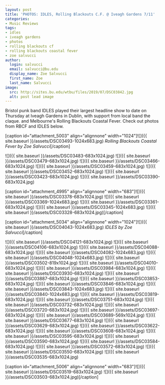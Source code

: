 ```yaml
---
layout: post
title: 'PHOTOS: IDLES, Rolling Blackouts C.F. @ Iveagh Gardens 7/11'
categories:
- Music Reviews
tags:
- idles
- iveagh gardens
- photos
- rolling blackouts cf
- rolling blackouts coastal fever
- zoe salvucci
author:
  login: salvucci
  email: salvucci@bu.edu
  display_name: Zoe Salvucci
  first_name: Zoe
  last_name: Salvucci
image:
  src: http://sites.bu.edu/wtbu/files/2019/07/DSC03842.jpg
  alt: post lead image
---
```

Bristol punk band IDLES played their largest headline show to date on Thursday at Iveagh Gardens in Dublin, with support from local band the claque. and Melbourne's Rolling Blackouts Coastal Fever. Check out photos from RBCF and IDLES below.

\[caption id="attachment\_5003" align="alignnone" width="1024"\]![]({{ site.baseurl }}/assets/DSC03493-1024x683.jpg) _Rolling Blackouts Coastal Fever by Zoe Salvucci_\[/caption\]

![]({{ site.baseurl }}/assets/DSC03483-683x1024.jpg) ![]({{ site.baseurl }}/assets/DSC03479-683x1024.jpg) ![]({{ site.baseurl }}/assets/DSC03466-683x1024.jpg) ![]({{ site.baseurl }}/assets/DSC03459-683x1024.jpg) ![]({{ site.baseurl }}/assets/DSC03452-683x1024.jpg) ![]({{ site.baseurl }}/assets/DSC03423-683x1024.jpg) ![]({{ site.baseurl }}/assets/DSC03390-683x1024.jpg)

\[caption id="attachment\_4995" align="alignnone" width="683"\]![]({{ site.baseurl }}/assets/DSC03378-683x1024.jpg) ![]({{ site.baseurl }}/assets/DSC03369-1024x683.jpg)  ![]({{ site.baseurl }}/assets/DSC03361-683x1024.jpg)  ![]({{ site.baseurl }}/assets/DSC03345-1024x683.jpg)  ![]({{ site.baseurl }}/assets/DSC03328-683x1024.jpg)\[/caption\]

\[caption id="attachment\_5034" align="alignnone" width="1024"\]![]({{ site.baseurl }}/assets/DSC04043-1024x683.jpg) _IDLES by Zoe Salvucci_\[/caption\]

![]({{ site.baseurl }}/assets/DSC04121-683x1024.jpg) ![]({{ site.baseurl }}/assets/DSC04106-683x1024.jpg) ![]({{ site.baseurl }}/assets/DSC04088-683x1024.jpg) ![]({{ site.baseurl }}/assets/DSC04082-1024x683.jpg) ![]({{ site.baseurl }}/assets/DSC04048-1024x683.jpg) ![]({{ site.baseurl }}/assets/DSC03502-819x1024.jpg) ![]({{ site.baseurl }}/assets/DSC04010-683x1024.jpg) ![]({{ site.baseurl }}/assets/DSC03984-683x1024.jpg) ![]({{ site.baseurl }}/assets/DSC03930-683x1024.jpg) ![]({{ site.baseurl }}/assets/DSC03887-683x1024.jpg) ![]({{ site.baseurl }}/assets/DSC03853-683x1024.jpg) ![]({{ site.baseurl }}/assets/DSC03846-683x1024.jpg) ![]({{ site.baseurl }}/assets/DSC03843-1024x683.jpg) ![]({{ site.baseurl }}/assets/DSC03840-1024x683.jpg) ![]({{ site.baseurl }}/assets/DSC03819-683x1024.jpg) ![]({{ site.baseurl }}/assets/DSC03751-683x1024.jpg) ![]({{ site.baseurl }}/assets/DSC03732-683x1024.jpg) ![]({{ site.baseurl }}/assets/DSC03720-683x1024.jpg) ![]({{ site.baseurl }}/assets/DSC03697-683x1024.jpg) ![]({{ site.baseurl }}/assets/DSC03689-569x1024.jpg) ![]({{ site.baseurl }}/assets/DSC03677-683x1024.jpg) ![]({{ site.baseurl }}/assets/DSC03629-683x1024.jpg) ![]({{ site.baseurl }}/assets/DSC03622-683x1024.jpg) ![]({{ site.baseurl }}/assets/DSC03608-683x1024.jpg) ![]({{ site.baseurl }}/assets/DSC03595-683x1024.jpg) ![]({{ site.baseurl }}/assets/DSC03590-683x1024.jpg) ![]({{ site.baseurl }}/assets/DSC03584-683x1024.jpg) ![]({{ site.baseurl }}/assets/DSC03572-683x1024.jpg) ![]({{ site.baseurl }}/assets/DSC03550-683x1024.jpg) ![]({{ site.baseurl }}/assets/DSC03535-683x1024.jpg)

\[caption id="attachment\_5006" align="alignnone" width="683"\]![]({{ site.baseurl }}/assets/DSC03519-683x1024.jpg) ![]({{ site.baseurl }}/assets/DSC03503-683x1024.jpg)\[/caption\]